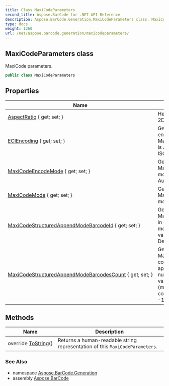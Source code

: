 ```yaml
---
title: Class MaxiCodeParameters
second_title: Aspose.BarCode for .NET API Reference
description: Aspose.BarCode.Generation.MaxiCodeParameters class. MaxiCode parameters
type: docs
weight: 1260
url: /net/aspose.barcode.generation/maxicodeparameters/
---
```

## MaxiCodeParameters class

MaxiCode parameters.

```csharp
public class MaxiCodeParameters
```

## Properties

| Name | Description |
| --- | --- |
| [AspectRatio](../../aspose.barcode.generation/maxicodeparameters/aspectratio/) { get; set; } | Height/Width ratio of 2D BarCode module. |
| [ECIEncoding](../../aspose.barcode.generation/maxicodeparameters/eciencoding/) { get; set; } | Gets or sets ECI encoding. Used when MaxiCodeEncodeMode is Auto. Default value: ISO-8859-1 |
| [MaxiCodeEncodeMode](../../aspose.barcode.generation/maxicodeparameters/maxicodeencodemode/) { get; set; } | Gets or sets a MaxiCode encode mode. Default value: Auto. |
| [MaxiCodeMode](../../aspose.barcode.generation/maxicodeparameters/maxicodemode/) { get; set; } | Gets or sets a MaxiCode encode mode. |
| [MaxiCodeStructuredAppendModeBarcodeId](../../aspose.barcode.generation/maxicodeparameters/maxicodestructuredappendmodebarcodeid/) { get; set; } | Gets or sets a MaxiCode barcode id in structured append mode. ID must be a value between 1 and 8. Default value: 0 |
| [MaxiCodeStructuredAppendModeBarcodesCount](../../aspose.barcode.generation/maxicodeparameters/maxicodestructuredappendmodebarcodescount/) { get; set; } | Gets or sets a MaxiCode barcodes count in structured append mode. Count number must be a value between 2 and 8 (maximum barcodes count). Default value: -1 |

## Methods

| Name | Description |
| --- | --- |
| override [ToString](../../aspose.barcode.generation/maxicodeparameters/tostring/)() | Returns a human-readable string representation of this `MaxiCodeParameters`. |

### See Also

* namespace [Aspose.BarCode.Generation](../../aspose.barcode.generation/)
* assembly [Aspose.BarCode](../../)


